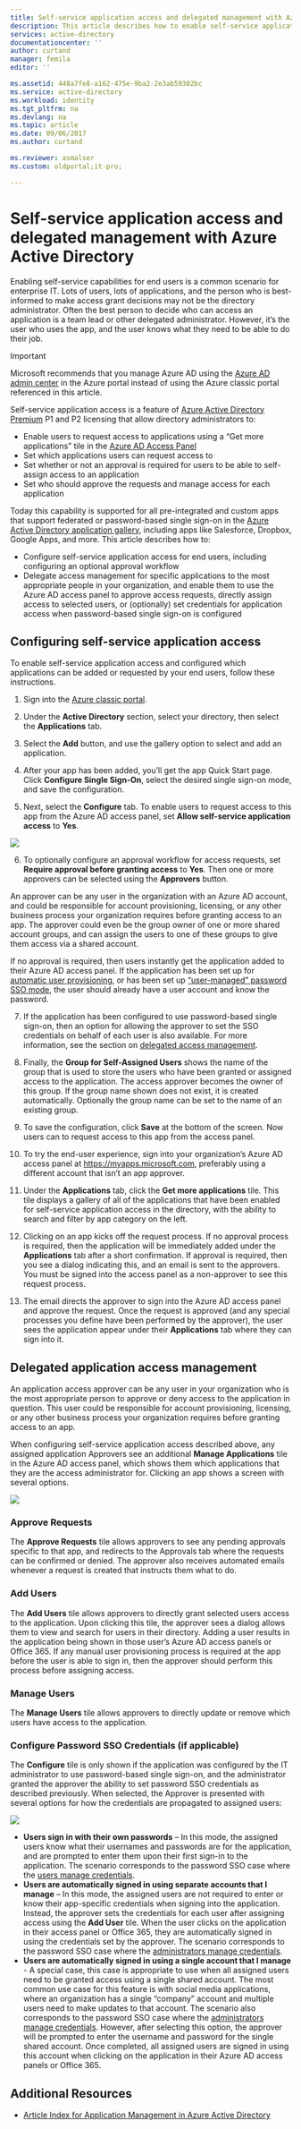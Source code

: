 ```yaml
---
title: Self-service application access and delegated management with Azure Active Directory | Microsoft Docs
description: This article describes how to enable self-service application access and delegated management with Azure Active Directory.
services: active-directory
documentationcenter: ''
author: curtand
manager: femila
editor: ''

ms.assetid: 448a7fe8-a162-475e-9ba2-2e3ab59302bc
ms.service: active-directory
ms.workload: identity
ms.tgt_pltfrm: na
ms.devlang: na
ms.topic: article
ms.date: 09/06/2017
ms.author: curtand

ms.reviewer: asmalser
ms.custom: oldportal;it-pro;

---
```

# Self-service application access and delegated management with Azure Active Directory
Enabling self-service capabilities for end users is a common scenario for enterprise IT. Lots of users, lots of applications, and the person who is best-informed to make access grant decisions may not be the directory administrator. Often the best person to decide who can access an application is a team lead or other delegated administrator. However, it’s the user who uses the app, and the user knows what they need to be able to do their job.

> [!IMPORTANT]
> Microsoft recommends that you manage Azure AD using the [Azure AD admin center](https://aad.portal.azure.com) in the Azure portal instead of using the Azure classic portal referenced in this article. 

Self-service application access is a feature of [Azure Active Directory Premium](https://azure.microsoft.com/trial/get-started-active-directory/) P1 and P2 licensing that allow directory administrators to:

* Enable users to request access to applications using a “Get more applications” tile in the [Azure AD Access Panel](active-directory-appssoaccess-whatis.md#deploying-azure-ad-integrated-applications-to-users)
* Set which applications users can request access to
* Set whether or not an approval is required for users to be able to self-assign access to an application
* Set who should approve the requests and manage access for each application

Today this capability is supported for all pre-integrated and custom apps that support federated or password-based single sign-on in the [Azure Active Directory application gallery](https://azure.microsoft.com/marketplace/active-directory/all/), including apps like Salesforce, Dropbox, Google Apps, and more.
This article describes how to:

* Configure self-service application access for end users, including configuring an optional approval workflow 
* Delegate access management for specific applications to the most appropriate people in your organization, and enable them to use the Azure AD access panel to approve access requests, directly assign access to selected users, or (optionally) set credentials for application access when password-based single sign-on is configured

## Configuring self-service application access
To enable self-service application access and configured which applications can be added or requested by your end users, follow these instructions.

1. Sign into the [Azure classic portal](https://manage.windowsazure.com/).

2.   Under the **Active Directory** section, select your directory, then select the **Applications** tab. 

3. Select the **Add** button, and use the gallery option to select and add an application.

4. After your app has been added, you’ll get the app Quick Start page. Click **Configure Single Sign-On**, select the desired single sign-on mode, and save the configuration. 

5. Next, select the **Configure** tab. To enable users to request access to this app from the Azure AD access panel, set **Allow self-service application access** to **Yes**.
  
  ![][1]

6. To optionally configure an approval workflow for access requests, set **Require approval before granting access** to **Yes**. Then one or more approvers can be selected using the **Approvers** button.

  An approver can be any user in the organization with an Azure AD account, and could be responsible for account provisioning, licensing, or any other business process your organization requires before granting access to an app. The approver could even be the group owner of one or more shared account groups, and can assign the users to one of these groups to give them access via a shared account. 

  If no approval is required, then users instantly get the application added to their Azure AD access panel. If the application has been set up for [automatic user provisioning](active-directory-saas-app-provisioning.md), or has been set up [“user-managed” password SSO mode](active-directory-appssoaccess-whatis.md#password-based-single-sign-on), the user should already have a user account and know the password.

7. If the application has been configured to use password-based single sign-on, then an option for allowing the approver to set the SSO credentials on behalf of each user is also available. For more information, see the section on [delegated access management](#delegated-application-access-management).

8. Finally, the **Group for Self-Assigned Users** shows the name of the group that is used to store the users who have been granted or assigned access to the application. The access approver becomes the owner of this group. If the group name shown does not exist, it is created automatically. Optionally the group name can be set to the name of an existing group.

9. To save the configuration, click **Save** at the bottom of the screen. Now users can to request access to this app from the access panel.

10. To try the end-user experience, sign into your organization’s Azure AD access panel at https://myapps.microsoft.com, preferably using a different account that isn’t an app approver. 

11. Under the **Applications** tab, click the **Get more applications** tile. This tile displays a gallery of all of the applications that have been enabled for self-service application access in the directory, with the ability to search and filter by app category on the left. 

12. Clicking on an app kicks off the request process. If no approval process is required, then the application will be immediately added under the **Applications** tab after a short confirmation. If approval is required, then you see a dialog indicating this, and an email is sent to the approvers. You must be signed into the access panel as a non-approver to see this request process.

13. The email directs the approver to sign into the Azure AD access panel and approve the request. Once the request is approved (and any special processes you define have been performed by the approver), the user sees the application appear under their **Applications** tab where they can sign into it.

## Delegated application access management
An application access approver can be any user in your organization who is the most appropriate person to approve or deny access to the application in question. This user could be responsible for account provisioning, licensing, or any other business process your organization requires before granting access to an app.

When configuring self-service application access described above, any assigned application Approvers see an additional **Manage Applications** tile in the Azure AD access panel, which shows them which applications that they are the access administrator for. Clicking an app shows a screen with several options.

![][2]

### Approve Requests
The **Approve Requests** tile allows approvers to see any pending approvals specific to that app, and redirects to the Approvals tab where the requests can be confirmed or denied. The approver also receives automated emails whenever a request is created that instructs them what to do.

### Add Users
The **Add Users** tile allows approvers to directly grant selected users access to the application. Upon clicking this tile, the approver sees a dialog allows them to view and search for users in their directory. Adding a user results in the application being shown in those user’s Azure AD access panels or Office 365. If any manual user provisioning process is required at the app before the user is able to sign in, then the approver should perform this process before assigning access.  

### Manage Users
The **Manage Users** tile allows approvers to directly update or remove which users have access to the application. 

### Configure Password SSO Credentials (if applicable)
The **Configure** tile is only shown if the application was configured by the IT administrator to use password-based single sign-on, and the administrator granted the approver the ability to set password SSO credentials as described previously. When selected, the Approver is presented with several options for how the credentials are propagated to assigned users:

![][3]

* **Users sign in with their own passwords** – In this mode, the assigned users know what their usernames and passwords are for the application, and are prompted to enter them upon their first sign-in to the application. The scenario corresponds to the password SSO case where the [users manage credentials](active-directory-appssoaccess-whatis.md#password-based-single-sign-on).
* **Users are automatically signed in using separate accounts that I manage** – In this mode, the assigned users are not required to enter or know their app-specific credentials when signing into the application. Instead, the approver sets the credentials for each user after assigning access using the **Add User** tile. When the user clicks on the application in their access panel or Office 365, they are automatically signed in using the credentials set by the approver. The scenario corresponds to the password SSO case where the [administrators manage credentials](active-directory-appssoaccess-whatis.md#password-based-single-sign-on).
* **Users are automatically signed in using a single account that I manage** -  A special case, this case is appropriate to use when all assigned users need to be granted access using a single shared account. The most common use case for this feature is with social media applications, where an organization has a single “company” account and multiple users need to make updates to that account. The scenario also corresponds to the password SSO case where the [administrators manage credentials](active-directory-appssoaccess-whatis.md#password-based-single-sign-on). However, after selecting this option, the approver will be prompted to enter the username and password for the single shared account. Once completed, all assigned users are signed in using this account when clicking on the application in their Azure AD access panels or Office 365.

## Additional Resources
* [Article Index for Application Management in Azure Active Directory](active-directory-apps-index.md)

<!--Image references-->
[1]: ./media/active-directory-self-service-application-access/ssaa_admin.PNG
[2]: ./media/active-directory-self-service-application-access/ssaa_ap_manage_app.PNG
[3]: ./media/active-directory-self-service-application-access/ssaa_ap_manage_app_config.PNG
